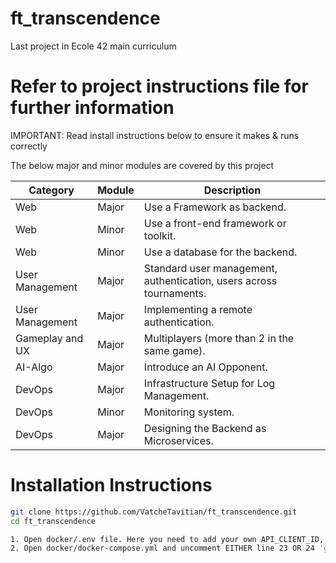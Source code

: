 # ft_transcendence
Last project in Ecole 42 main curriculum

# Refer to project instructions file for further information
IMPORTANT: Read install instructions below to ensure it makes & runs correctly

The below major and minor modules are covered by this project

| Category         | Module | Description                                      |
|-----------------|--------|--------------------------------------------------|
| Web             | Major  | Use a Framework as backend.                      |
| Web             | Minor  | Use a front-end framework or toolkit.            |
| Web             | Minor  | Use a database for the backend.                  |
| User Management | Major  | Standard user management, authentication, users across tournaments. |
| User Management | Major  | Implementing a remote authentication.            |
| Gameplay and UX | Major  | Multiplayers (more than 2 in the same game).     |
| AI-Algo        | Major  | Introduce an AI Opponent.                        |
| DevOps          | Major  | Infrastructure Setup for Log Management.        |
| DevOps          | Minor  | Monitoring system.                               |
| DevOps          | Major  | Designing the Backend as Microservices.         |


# Installation Instructions
```sh
git clone https://github.com/VatcheTavitian/ft_transcendence.git
cd ft_transcendence

1. Open docker/.env file. Here you need to add your own API_CLIENT_ID, API_CLIENT_SECRET, EMAIL_HOST_USER, EMAIL_HOST_PASSWORD
2. Open docker/docker-compose.yml and uncomment EITHER line 23 OR 24 'gelf-address'. Refer to comments in file.
```

